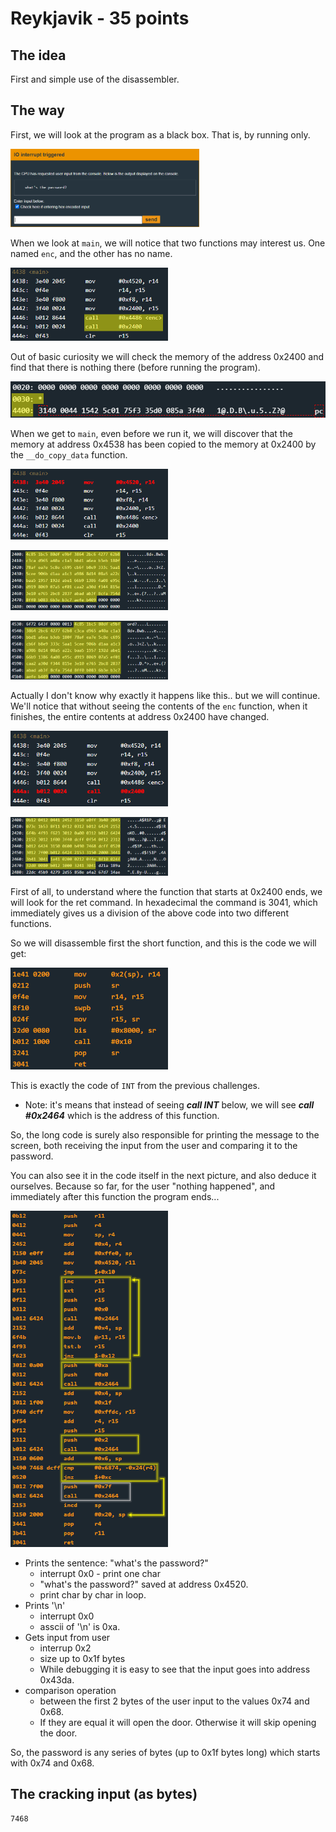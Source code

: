 # Reykjavik - 35 points
 
## The idea
First and simple use of the disassembler.

## The way
First, we will look at the program as a black box. That is, by running only.

<img src="./5.1.png" width="60%"></img>

When we look at `main`, we will notice that two functions may interest us. One named `enc`, and the other has no name.

<img src="./5.2.png" width="50%"></img>

Out of basic curiosity we will check the memory of the address 0x2400 and find that there is nothing there (before running the program).

<img src="./5.3.png"></img>

When we get to `main`, even before we run it, we will discover that the memory at address 0x4538 has been copied to the memory at 0x2400 by the `__do_copy_data` function.

<img src="./5.4.png" width="50%"></img>

<img src="./5.5.png" width="50%"></img>

<img src="./5.6.png" width="50%"></img>

Actually I don't know why exactly it happens like this.. but we will continue.
We'll notice that without seeing the contents of the `enc` function, when it finishes, the entire contents at address 0x2400 have changed.

<img src="./5.7.png" width="50%"></img>

<img src="./5.8.png" width="50%"></img>

First of all, to understand where the function that starts at 0x2400 ends, we will look for the ret command. In hexadecimal the command is 3041, which immediately gives us a division of the above code into two different functions.

So we will disassemble first the short function, and this is the code we will get:

<img src="./5.9.png" width="50%"></img>

This is exactly the code of `INT` from the previous challenges.

* Note: it's means that instead of seeing ***call INT*** below, we will see ***call #0x2464*** which is the address of this function.

So, the long code is surely also responsible for printing the message to the screen, both receiving the input from the user and comparing it to the password.

You can also see it in the code itself in the next picture, and also deduce it ourselves. Because so far, for the user "nothing happened", and immediately after this function the program ends...

<img src="./5.10.png" width="50%"></img>

* Prints the sentence: "what's the password?"
    * interrupt 0x0 - print one char
    * "what's the password?" saved at address 0x4520.
    * print char by char in loop.
* Prints '\n'
    * interrupt 0x0
    * asscii of '\n' is 0xa.
* Gets input from user
    * interrup 0x2
    * size up to 0x1f bytes
    * While debugging it is easy to see that the input goes into address 0x43da.
* comparison operation
    * between the first 2 bytes of the user input to the values 0x74 and 0x68.
    * If they are equal it will open the door. Otherwise it will skip opening the door.

So, the password is any series of bytes (up to 0x1f bytes long) which starts with 0x74 and 0x68.

## The cracking input (as bytes)
```
7468
```


